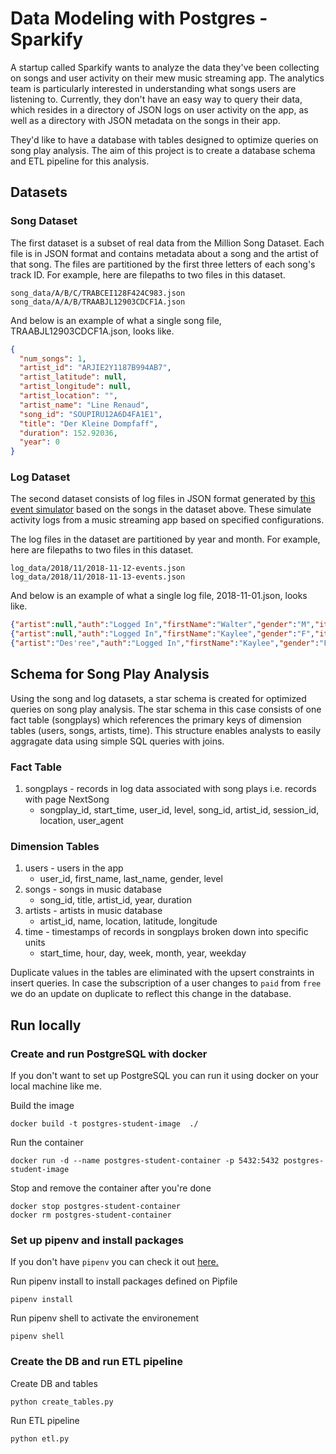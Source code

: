 # Data Modeling with Postgres - Sparkify

A startup called Sparkify wants to analyze the data they've been collecting on songs and user activity on their mew music streaming app. The analytics team is particularly interested in understanding what songs users are listening to. Currently, they don't have an easy way to query their data, which resides in a directory of JSON logs on user activity on the app, as well as a directory with JSON metadata on the songs in their app.

They'd like to have a database with tables designed to optimize queries on song play analysis. The aim of this project is to create a database schema and ETL pipeline for this analysis.

## Datasets

### Song Dataset

The first dataset is a subset of real data from the Million Song Dataset. Each file is in JSON format and contains metadata about a song and the artist of that song. The files are partitioned by the first three letters of each song's track ID. For example, here are filepaths to two files in this dataset.

```
song_data/A/B/C/TRABCEI128F424C983.json
song_data/A/A/B/TRAABJL12903CDCF1A.json
```

And below is an example of what a single song file, TRAABJL12903CDCF1A.json, looks like.

```json
{
  "num_songs": 1,
  "artist_id": "ARJIE2Y1187B994AB7",
  "artist_latitude": null,
  "artist_longitude": null,
  "artist_location": "",
  "artist_name": "Line Renaud",
  "song_id": "SOUPIRU12A6D4FA1E1",
  "title": "Der Kleine Dompfaff",
  "duration": 152.92036,
  "year": 0
}
```

### Log Dataset

The second dataset consists of log files in JSON format generated by [this event simulator](https://github.com/Interana/eventsim) based on the songs in the dataset above. These simulate activity logs from a music streaming app based on specified configurations.

The log files in the dataset are partitioned by year and month. For example, here are filepaths to two files in this dataset.

```
log_data/2018/11/2018-11-12-events.json
log_data/2018/11/2018-11-13-events.json
```

And below is an example of what a single log file, 2018-11-01.json, looks like.

```json
{"artist":null,"auth":"Logged In","firstName":"Walter","gender":"M","itemInSession":0,"lastName":"Frye","length":null,"level":"free","location":"San Francisco-Oakland-Hayward, CA","method":"GET","page":"Home","registration":1540919166796.0,"sessionId":38,"song":null,"status":200,"ts":1541105830796,"userAgent":"\"Mozilla\/5.0 (Macintosh; Intel Mac OS X 10_9_4) AppleWebKit\/537.36 (KHTML, like Gecko) Chrome\/36.0.1985.143 Safari\/537.36\"","userId":"39"}
{"artist":null,"auth":"Logged In","firstName":"Kaylee","gender":"F","itemInSession":0,"lastName":"Summers","length":null,"level":"free","location":"Phoenix-Mesa-Scottsdale, AZ","method":"GET","page":"Home","registration":1540344794796.0,"sessionId":139,"song":null,"status":200,"ts":1541106106796,"userAgent":"\"Mozilla\/5.0 (Windows NT 6.1; WOW64) AppleWebKit\/537.36 (KHTML, like Gecko) Chrome\/35.0.1916.153 Safari\/537.36\"","userId":"8"}
{"artist":"Des'ree","auth":"Logged In","firstName":"Kaylee","gender":"F","itemInSession":1,"lastName":"Summers","length":246.30812,"level":"free","location":"Phoenix-Mesa-Scottsdale, AZ","method":"PUT","page":"NextSong","registration":1540344794796.0,"sessionId":139,"song":"You Gotta Be","status":200,"ts":1541106106796,"userAgent":"\"Mozilla\/5.0 (Windows NT 6.1; WOW64) AppleWebKit\/537.36 (KHTML, like Gecko) Chrome\/35.0.1916.153 Safari\/537.36\"","userId":"8"}
```

## Schema for Song Play Analysis

Using the song and log datasets, a star schema is created for optimized queries on song play analysis. The star schema in this case consists of one fact table (songplays) which references the primary keys of dimension tables (users, songs, artists, time). This structure enables analysts to easily aggragate data using simple SQL queries with joins.

### Fact Table

1. songplays - records in log data associated with song plays i.e. records with page NextSong
   - songplay_id, start_time, user_id, level, song_id, artist_id, session_id, location, user_agent

### Dimension Tables

1. users - users in the app
   - user_id, first_name, last_name, gender, level
1. songs - songs in music database
   - song_id, title, artist_id, year, duration
1. artists - artists in music database
   - artist_id, name, location, latitude, longitude
1. time - timestamps of records in songplays broken down into specific units
   - start_time, hour, day, week, month, year, weekday

Duplicate values in the tables are eliminated with the upsert constraints in insert queries. In case the subscription of a user changes to `paid` from `free` we do an update on duplicate to reflect this change in the database.

## Run locally

### Create and run PostgreSQL with docker

If you don't want to set up PostgreSQL you can run it using docker on your local machine like me.

Build the image

```
docker build -t postgres-student-image  ./
```

Run the container

```
docker run -d --name postgres-student-container -p 5432:5432 postgres-student-image
```

Stop and remove the container after you're done

```
docker stop postgres-student-container
docker rm postgres-student-container
```

### Set up pipenv and install packages

If you don't have `pipenv` you can check it out [here.](https://pypi.org/project/pipenv/)

Run pipenv install to install packages defined on Pipfile

```
pipenv install
```

Run pipenv shell to activate the environement

```
pipenv shell
```

### Create the DB and run ETL pipeline

Create DB and tables

```
python create_tables.py
```

Run ETL pipeline

```
python etl.py
```
